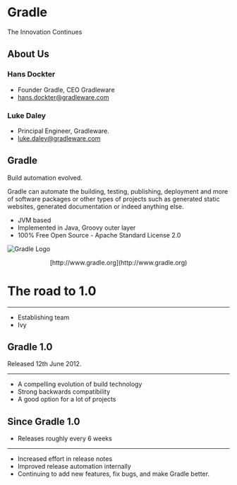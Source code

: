 # Gradle

The Innovation Continues

## About Us

### Hans Dockter

* Founder Gradle, CEO Gradleware
* hans.dockter@gradleware.com

### Luke Daley

* Principal Engineer, Gradleware.
* luke.daley@gradleware.com

## Gradle

Build automation evolved.

Gradle can automate the building, testing, publishing, deployment and more of software packages or other types of projects such as generated static websites, generated documentation or indeed anything else.

* JVM based
* Implemented in Java, Groovy outer layer
* 100% Free Open Source - Apache Standard License 2.0

![Gradle Logo](img/gradle.png)
<p style="text-align: center">[http://www.gradle.org](http://www.gradle.org)</p>


# The road to 1.0

---
* Establishing team
* Ivy

## Gradle 1.0

Released 12th June 2012.

---
* A compelling evolution of build technology
* Strong backwards compatibility
* A good option for a lot of projects

## Since Gradle 1.0

* Releases roughly every 6 weeks

---
* Increased effort in release notes
* Improved release automation internally
* Continuing to add new features, fix bugs, and make Gradle better.
